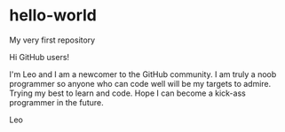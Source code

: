 # hello-world
My very first repository

Hi GitHub users!

I'm Leo and I am a newcomer to the GitHub community.
I am truly a noob programmer so anyone who can code well will be my targets to admire.
Trying my best to learn and code.
Hope I can become a kick-ass programmer in the future.

Leo
